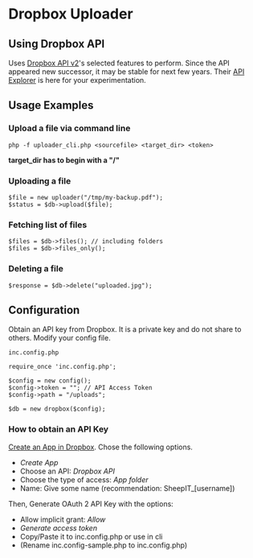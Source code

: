 # Dropbox Uploader

## Using Dropbox API

Uses [Dropbox API v2](https://www.dropbox.com/developers/documentation/http/documentation)'s selected features to perform.
Since the API appeared new successor, it may be stable for next few years. Their [API Explorer](https://dropbox.github.io/dropbox-api-v2-explorer/) is here for your experimentation.


## Usage Examples

### Upload a file via command line

    php -f uploader_cli.php <sourcefile> <target_dir> <token>
    
**target_dir has to begin with a "/"**
    
### Uploading a file

    $file = new uploader("/tmp/my-backup.pdf");
    $status = $db->upload($file);


### Fetching list of files

    $files = $db->files(); // including folders
    $files = $db->files_only();


### Deleting a file

    $response = $db->delete("uploaded.jpg");


## Configuration

Obtain an API key from Dropbox.
It is a private key and do not share to others.
Modify your config file.

`inc.config.php`

    require_once 'inc.config.php';
    
    $config = new config();
    $config->token = ""; // API Access Token
    $config->path = "/uploads";

    $db = new dropbox($config);
    
### How to obtain an API Key

[Create an App in Dropbox](https://www.dropbox.com/developers/apps).
Chose the following options.

 * *Create App*
 * Choose an API: *Dropbox API*
 * Choose the type of access: *App folder*
 * Name: Give some name (recommendation: SheepIT_[username])

Then, Generate OAuth 2 API Key with the options:

 * Allow implicit grant: *Allow*
 * *Generate access token*
 * Copy/Paste it to inc.config.php or use in cli
 * (Rename inc.config-sample.php to inc.config.php)

